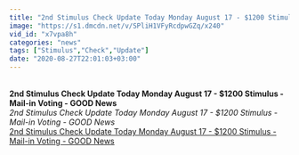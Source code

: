 ```yaml
---
title: "2nd Stimulus Check Update Today Monday August 17 - $1200 Stimulus - Mail-in Voting - GOOD News"
image: "https://s1.dmcdn.net/v/SPliH1VFyRcdpwGZq/x240"
vid_id: "x7vpa8h"
categories: "news"
tags: ["Stimulus","Check","Update"]
date: "2020-08-27T22:01:03+03:00"
---
```

<br><b>2nd Stimulus Check Update Today Monday August 17 - $1200 Stimulus - Mail-in Voting - GOOD News</b><br> <i>2nd Stimulus Check Update Today Monday August 17 - $1200 Stimulus - Mail-in Voting - GOOD News</i><br> <u>2nd Stimulus Check Update Today Monday August 17 - $1200 Stimulus - Mail-in Voting - GOOD News</u>

